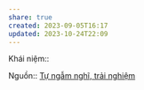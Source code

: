 ```yaml
---
share: true
created: 2023-09-05T16:17
updated: 2023-10-24T22:09
---
```


Khái niệm:: 

Nguồn:: [Tự ngẫm nghĩ, trải nghiệm](../../../%CE%9E%20Ngu%E1%BB%93n/T%E1%BB%B1%20ng%E1%BA%ABm%20ngh%C4%A9,%20tr%E1%BA%A3i%20nghi%E1%BB%87m.md)